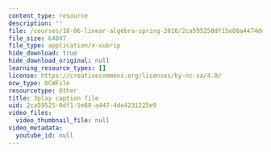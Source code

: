 ```yaml
---
content_type: resource
description: ''
file: /courses/18-06-linear-algebra-spring-2010/2ca595250df15e88a4474de4231225e9_23LLB9mNJvc.vtt
file_size: 64847
file_type: application/x-subrip
hide_download: true
hide_download_original: null
learning_resource_types: []
license: https://creativecommons.org/licenses/by-nc-sa/4.0/
ocw_type: OCWFile
resourcetype: Other
title: 3play caption file
uid: 2ca59525-0df1-5e88-a447-4de4231225e9
video_files:
  video_thumbnail_file: null
video_metadata:
  youtube_id: null
---
```

